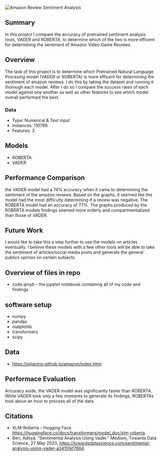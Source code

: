 ![Amazon Review Sentiment Analysis](https://user-images.githubusercontent.com/111559921/230529142-3a2d2a46-4ecd-477b-97d1-8e9407601c04.png)

  ## Summary
In this project I compare the accuracy of pretrained sentiment analysis tools, VADER and ROBERTA, to determine which of the two is more efficent for determining the sentiment of Amazon Video Game Reviews.

## Overview
The task of this project is to determine which Pretrained Natural Language Procesing model (VADER or ROBERTA) is more efficent for determining the sentiment of amazon reviews. I do this by taking the dataset and running it thorough each model. After I do so I compare the success rates of each model against one another as well as other features to see which model overall performed the best.

  ### Data
  * Type: Numerical & Text input
  * Instances: 110798
  * Features: 3

  ## Models
  * ROBERTA
  * VADER
  
  
  ## Performance Comparison 
  the VADER model had a 74% accuracy when it came to determining the sentiment of the amazon reviews. Based on the graphs, it seemed like the model had the most difficulty determining if a review was negative. The ROBERTA model had an accuracy of 77%. The graphs produced by the ROBERTA models findings seemed more orderly and compartmentalized than those of VADER.  
  
  ## Future Work 
  I would like to take this a step further to use the models on articles eventually. I believe these models with a few other tools will be able to take the sentiment of articles/social media posts and generate the general publics opinion on certain subjects. 
  
  ## Overview of files in repo
  * code.ipnyb - the jupyter notebook containing all of my code and findings
  
  ## software setup 
  * numpy
  * pandas
  * matplotlib
  * transformers
  * scipy
  
  ## Data
  * https://nijianmo.github.io/amazon/index.html
  
  
  ## Performace Evaluation 
  Accuracy aside, the VADER model was significantly faster than ROBERTA. While VADER took only a few moments to generate its findings, ROBERTAs took about an hour to process all of the data. 
  
  ## Citations 
  * XLM-Roberta - Hugging Face. https://huggingface.co/docs/transformers/model_doc/xlm-roberta. 
  * Beri, Aditya. “Sentimental Analysis Using Vader.” Medium, Towards Data Science, 27 May 2020, https://towardsdatascience.com/sentimental-analysis-using-vader-a3415fef7664. 
